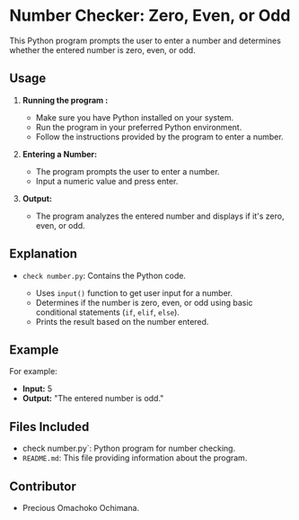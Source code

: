 

# Number Checker: Zero, Even, or Odd

This Python program prompts the user to enter a number and determines whether the entered number is zero, even, or odd.

## Usage

1. **Running the program :**

    - Make sure you have Python installed on your system.
    - Run the program in your preferred Python environment.
    - Follow the instructions provided by the program to enter a number.

2. **Entering a Number:**

    - The program prompts the user to enter a number.
    - Input a numeric value and press enter.

3. **Output:**

    - The program analyzes the entered number and displays if it's zero, even, or odd.

## Explanation 

- `check number.py`: Contains the Python code.
  
  - Uses `input()` function to get user input for a number.
  - Determines if the number is zero, even, or odd using basic conditional statements (`if`, `elif`, `else`).
  - Prints the result based on the number entered.

## Example

For example:

- **Input:** 5
- **Output:** "The entered number is odd."

## Files Included

- check number.py`: Python program for number checking.
- `README.md`: This file providing information about the program.

## Contributor

- Precious Omachoko Ochimana. 

